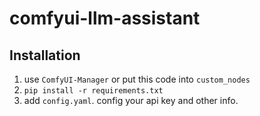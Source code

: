 # comfyui-llm-assistant

## Installation

1. use `ComfyUI-Manager` or put this code into `custom_nodes`
2. `pip install -r requirements.txt`
3. add `config.yaml`. config your api key and other info.

